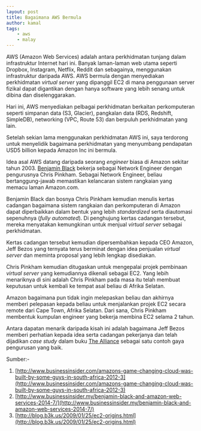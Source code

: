 ```yaml
---
layout: post
title: Bagaimana AWS Bermula
author: kamal
tags:
    - aws
    - malay
---
```


AWS (Amazon Web Services) adalah antara perkhidmatan tunjang dalam infrastruktur Internet hari ini. Banyak laman-laman web utama seperti Dropbox, Instagram, Netflix, Reddit dan sebagainya, menggunakan infrastruktur daripada AWS. AWS bermula dengan menyediakan perkhidmatan *virtual server* yang dipanggil EC2 di mana penggunaan server fizikal dapat digantikan dengan hanya software yang lebih senang untuk dibina dan diselenggarakan.

Hari ini, AWS menyediakan pelbagai perkhidmatan berkaitan perkomputeran seperti simpanan data (S3, Glacier), pangkalan data (RDS, Redshift, SimpleDB), networking (VPC, Route 53) dan berpuluh perkhidmatan yang lain.

Setelah sekian lama menggunakan perkhidmatan AWS ini, saya terdorong untuk menyelidik bagaimana perkhidmatan yang menyumbang pendapatan USD5 billion kepada Amazon Inc ini bermula.

Idea asal AWS datang daripada seorang *engineer* biasa di Amazon sekitar tahun 2003. [Benjamin Black](http://blog.b3k.us/) bekerja sebagai Network Engineer dengan pengurusnya Chris Pinkham. Sebagai Network Engineer, beliau bertanggung-jawab memastikan kelancaran sistem rangkaian yang memacu laman Amazon.com.

<!--more-->

Benjamin Black dan bosnya Chris Pinkham kemudian menulis kertas cadangan bagaimana sistem rangkaian dan perkomputeran di Amazon dapat diperbaikkan dalam bentuk yang lebih *standardized* serta diautomasi sepenuhnya (*fully automated*). Di penghujung kertas cadangan tersebut, mereka menyatakan kemungkinan untuk menjual *virtual server* sebagai perkhidmatan.

Kertas cadangan tersebut kemudian dipersembahkan kepada CEO Amazon, Jeff Bezos yang ternyata terus berminat dengan idea penjualan *virtual server* dan meminta proposal yang lebih lengkap disediakan.

Chris Pinkham kemudian ditugaskan untuk mengepalai projek pembinaan *virtual server* yang kemudiannya dikenali sebagai EC2. Yang lebih menariknya di sini adalah Chris Pinkham pada masa itu telah membuat keputusan untuk kembali ke tempat asal beliau di Afrika Selatan.

Amazon bagaimana pun tidak ingin melepaskan beliau dan akhirnya memberi pelepasan kepada beliau untuk menjalankan projek EC2 secara remote dari Cape Town, Afrika Selatan. Dari sana, Chris Pinkham membentuk kumpulan engineer yang bekerja membina EC2 selama 2 tahun.

Antara dapatan menarik daripada kisah ini adalah bagaimana Jeff Bezos memberi perhatian kepada idea serta cadangan pekerjanya dan telah dijadikan *case study* dalam buku [The Alliance](http://www.amazon.com/The-Alliance-Managing-Talent-Networked/dp/1625275773/) sebagai satu contoh gaya pengurusan yang baik.

Sumber:-

1. [http://www.businessinsider.com/amazons-game-changing-cloud-was-built-by-some-guys-in-south-africa-2012-3](http://www.businessinsider.com/amazons-game-changing-cloud-was-built-by-some-guys-in-south-africa-2012-3)
2. [http://www.businessinsider.my/benjamin-black-and-amazon-web-services-2014-7/](http://www.businessinsider.my/benjamin-black-and-amazon-web-services-2014-7/)
3. [http://blog.b3k.us/2009/01/25/ec2-origins.html](http://blog.b3k.us/2009/01/25/ec2-origins.html)
